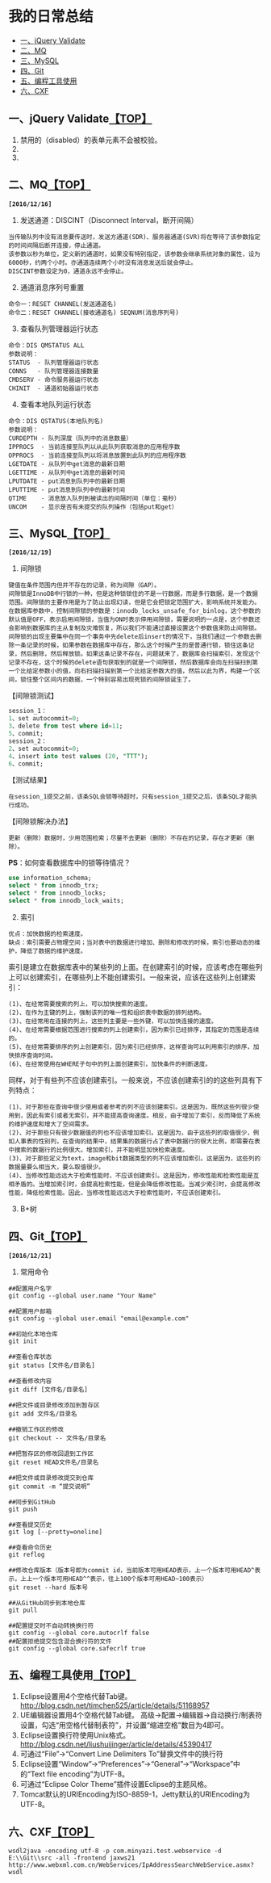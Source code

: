 # <a name="top">我的日常总结</a>
* [一、jQuery Validate](#anchor1)
* [二、MQ](#anchor2)
* [三、MySQL](#anchor3)
* [四、Git](#anchor4)
* [五、编程工具使用](#anchor5)
* [六、CXF](#anchor6)

## <a name="anchor1">一、jQuery Validate</a>[【TOP】](#top)
1. 禁用的（disabled）的表单元素不会被校验。
2. 
3. 

## <a name="anchor2">二、MQ</a>[【TOP】](#top)
**`[2016/12/16]`**
1. 发送通道：DISCINT（Disconnect Interval，断开间隔）
```
当传输队列中没有消息要传送时，发送方通道(SDR)、服务器通道(SVR)将在等待了该参数指定的时间间隔后断开连接，停止通道。
该参数以秒为单位，定义新的通道时，如果没有特别指定，该参数会继承系统对象的属性，设为6000秒，约两个小时。亦通道连续两个小时没有消息发送后就会停止。
DISCINT参数设定为0，通道永远不会停止。
```
2. 通道消息序列号重置
```
命令一：RESET CHANNEL(发送通道名)
命令二：RESET CHANNEL(接收通道名) SEQNUM(消息序列号)
```
3. 查看队列管理器运行状态
```
命令：DIS QMSTATUS ALL
参数说明：
STATUS  - 队列管理器运行状态
CONNS   - 队列管理器连接数量
CMDSERV - 命令服务器运行状态
CHINIT  - 通道初始器运行状态
```
4. 查看本地队列运行状态
```
命令：DIS QSTATUS(本地队列名)
参数说明：
CURDEPTH - 队列深度（队列中的消息数量）
IPPROCS  - 当前连接至队列以从此队列获取消息的应用程序数
OPPROCS  - 当前连接至队列以将消息放置到此队列的应用程序数
LGETDATE - 从队列中get消息的最新日期
LGETTIME - 从队列中get消息的最新时间
LPUTDATE - put消息到队列中的最新日期
LPUTTIME - put消息到队列中的最新时间
QTIME    - 消息放入队列到被读出的间隔时间（单位：毫秒）
UNCOM    - 显示是否有未提交的队列操作（包括put和get）
```

## <a name="anchor3">三、MySQL</a>[【TOP】](#top)
**`[2016/12/19]`**
1. 间隙锁
```
键值在条件范围内但并不存在的记录，称为间隙（GAP）。
间隙锁是InnoDB中行锁的一种，但是这种锁锁住的不是一行数据，而是多行数据，是一个数据范围。间隙锁的主要作用是为了防止出现幻读，但是它会把锁定范围扩大，影响系统并发能力。
在数据库参数中，控制间隙锁的参数是：innodb_locks_unsafe_for_binlog，这个参数的默认值是OFF，表示启用间隙锁，当值为ON时表示停用间隙锁，需要说明的一点是，这个参数还会影响到数据库的主从复制及灾难恢复，所以我们不能通过直接设置这个参数值来防止间隙锁。
间隙锁的出现主要集中在同一个事务中先delete后insert的情况下，当我们通过一个参数去删除一条记录的时候，如果参数在数据库中存在，那么这个时候产生的是普通行锁，锁住这条记录，然后删除，然后释放锁。如果这条记录不存在，问题就来了，数据库会扫描索引，发现这个记录不存在，这个时候的delete语句获取到的就是一个间隙锁，然后数据库会向左扫描扫到第一个比给定参数小的值，向右扫描扫描到第一个比给定参数大的值，然后以此为界，构建一个区间，锁住整个区间内的数据，一个特别容易出现死锁的间隙锁诞生了。
```
【间隙锁测试】
```sql
session_1：
1、set autocommit=0;
3、delete from test where id=11;
5、commit;
session_2：
2、set autocommit=0;
4、insert into test values (20, "TTT");
6、commit;
```
【测试结果】
```
在session_1提交之前，该条SQL会锁等待超时，只有session_1提交之后，该条SQL才能执行成功。
```
【间隙锁解决办法】
```
更新（删除）数据时，少用范围检索；尽量不去更新（删除）不存在的记录，存在才更新（删除）。
```
**PS**：如何查看数据库中的锁等待情况？
```sql
use information_schema;
select * from innodb_trx;
select * from innodb_locks;
select * from innodb_lock_waits;
```
2. 索引
```
优点：加快数据的检索速度。
缺点：索引需要占物理空间；当对表中的数据进行增加、删除和修改的时候，索引也要动态的维护，降低了数据的维护速度。
```
索引是建立在数据库表中的某些列的上面。在创建索引的时候，应该考虑在哪些列上可以创建索引，在哪些列上不能创建索引。一般来说，应该在这些列上创建索引：
```
(1)、在经常需要搜索的列上，可以加快搜索的速度。
(2)、在作为主键的列上，强制该列的唯一性和组织表中数据的排列结构。
(3)、在经常用在连接的列上，这些列主要是一些外键，可以加快连接的速度。
(4)、在经常需要根据范围进行搜索的列上创建索引，因为索引已经排序，其指定的范围是连续的。
(5)、在经常需要排序的列上创建索引，因为索引已经排序，这样查询可以利用索引的排序，加快排序查询时间。
(6)、在经常使用在WHERE子句中的列上面创建索引，加快条件的判断速度。
```
同样，对于有些列不应该创建索引。一般来说，不应该创建索引的的这些列具有下列特点：
```
(1)、对于那些在查询中很少使用或者参考的列不应该创建索引。这是因为，既然这些列很少使用到，因此有索引或者无索引，并不能提高查询速度。相反，由于增加了索引，反而降低了系统的维护速度和增大了空间需求。
(2)、对于那些只有很少数据值的列也不应该增加索引。这是因为，由于这些列的取值很少，例如人事表的性别列，在查询的结果中，结果集的数据行占了表中数据行的很大比例，即需要在表中搜索的数据行的比例很大。增加索引，并不能明显加快检索速度。
(3)、对于那些定义为text，image和bit数据类型的列不应该增加索引。这是因为，这些列的数据量要么相当大，要么取值很少。
(4)、当修改性能远远大于检索性能时，不应该创建索引。这是因为，修改性能和检索性能是互相矛盾的。当增加索引时，会提高检索性能，但是会降低修改性能。当减少索引时，会提高修改性能，降低检索性能。因此，当修改性能远远大于检索性能时，不应该创建索引。
```
3. B+树

## <a name="anchor4">四、Git</a>[【TOP】](#top)
**`[2016/12/21]`**
1. 常用命令
```
##配置用户名字
git config --global user.name "Your Name"

##配置用户邮箱
git config --global user.email "email@example.com"

##初始化本地仓库
git init

##查看仓库状态
git status [文件名/目录名]

##查看修改内容
git diff [文件名/目录名]

##把文件或目录修改添加到暂存区
git add 文件名/目录名

##撤销工作区的修改
git checkout -- 文件名/目录名

##把暂存区的修改回退到工作区
git reset HEAD文件名/目录名

##把文件或目录修改提交到仓库
git commit -m “提交说明”

##同步到GitHub
git push

##查看提交历史
git log [--pretty=oneline]

##查看命令历史
git reflog

##修改仓库版本（版本号即为commit id，当前版本可用HEAD表示，上一个版本可用HEAD^表示，上上一个版本可用HEAD^^表示，往上100个版本可用HEAD~100表示）
git reset --hard 版本号

##从GitHub同步到本地仓库
git pull

##配置提交时不自动转换换行符
git config --global core.autocrlf false
##配置拒绝提交包含混合换行符的文件
git config --global core.safecrlf true
```

## <a name="anchor5">五、编程工具使用</a>[【TOP】](#top)
1. Eclipse设置用4个空格代替Tab键。
http://blog.csdn.net/timchen525/article/details/51168957
2. UE编辑器设置用4个空格代替Tab键。
高级→配置→编辑器→自动换行/制表符设置，勾选“用空格代替制表符”，并设置“缩进空格”数目为4即可。
3. Eclipse设置换行符使用Unix格式。
http://blog.csdn.net/liushuijinger/article/details/45390417
4. 可通过“File”→“Convert Line Delimiters To”替换文件中的换行符
5. Eclipse设置“Window”→“Preferences”→“General”→“Workspace”中的“Text file encoding”为UTF-8。
6. 可通过“Eclipse Color Theme”插件设置Eclipse的主题风格。
7. Tomcat默认的URIEncoding为ISO-8859-1，Jetty默认的URIEncoding为UTF-8。

## <a name="anchor6">六、CXF</a>[【TOP】](#top)
```
wsdl2java -encoding utf-8 -p com.minyazi.test.webservice -d E:\\Git\\src -all -frontend jaxws21 http://www.webxml.com.cn/WebServices/IpAddressSearchWebService.asmx?wsdl
```
